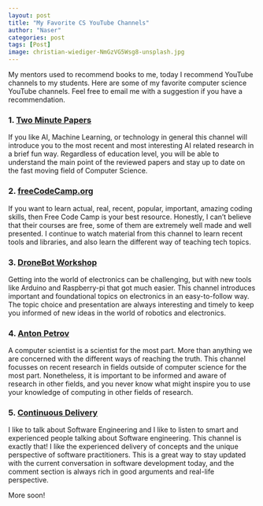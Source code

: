 ```yaml
---
layout: post
title: "My Favorite CS YouTube Channels"
author: "Naser"
categories: post
tags: [Post]
image: christian-wiediger-NmGzVG5Wsg8-unsplash.jpg
---
```



My mentors used to recommend books to me, today I recommend YouTube channels to my students.  Here are some of my favorite computer science YouTube channels.  Feel free to email me with a suggestion if you have a recommendation.



### 1. [Two Minute Papers](https://www.youtube.com/c/K%C3%A1rolyZsolnai)
If you like AI, Machine Learning, or technology in general this channel will introduce you to the most recent and most interesting AI related research in a brief fun way.  Regardless of education level, you will be able to understand the main point of the reviewed papers and stay up to date on the fast moving field of Computer Science.   

### 2. [freeCodeCamp.org](https://www.youtube.com/c/Freecodecamp)
If you want to learn actual, real, recent, popular, important, amazing coding skills, then Free Code Camp is your best resource.  Honestly, I can’t believe that their courses are free, some of them are extremely well made and well presented.  I continue to watch material from this channel to learn recent tools and libraries, and also learn the different way of teaching tech topics.    

### 3. [DroneBot Workshop](https://www.youtube.com/c/Dronebotworkshop1)
Getting into the world of electronics can be challenging, but with new tools like Arduino and Raspberry-pi that got much easier.  This channel introduces important and foundational topics on electronics in an easy-to-follow way.  The topic choice and presentation are always interesting and timely to keep you informed of new ideas in the world of robotics and electronics. 

### 4. [Anton Petrov](https://www.youtube.com/c/whatdamath)
A computer scientist is a scientist for the most part.  More than anything we are concerned with the different ways of reaching the truth.  This channel focusses on recent research in fields outside of computer science for the most part.  Nonetheless, it is important to be informed and aware of research in other fields, and you never know what might inspire you to use your knowledge of computing in other fields of research. 

### 5. [Continuous Delivery](https://www.youtube.com/c/ContinuousDelivery)
I like to talk about Software Engineering and I like to listen to smart and experienced people talking about Software engineering.  This channel is exactly that!  I like the experienced delivery of concepts and the unique perspective of software practitioners.  This is a great way to stay updated with the current conversation in software development today, and the comment section is always rich in good arguments and real-life perspective. 


More soon!
